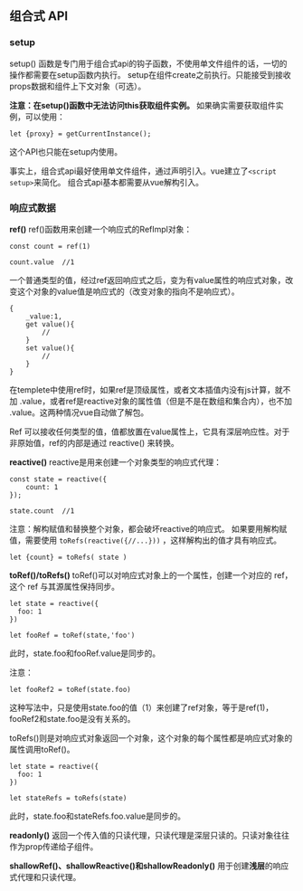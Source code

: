 组合式 API
---
###  setup
setup() 函数是专门用于组合式api的钩子函数，不使用单文件组件的话，一切的操作都需要在setup函数内执行。
setup在组件create之前执行。只能接受到接收props数据和组件上下文对象（可选）。

**注意：在setup()函数中无法访问this获取组件实例。**
如果确实需要获取组件实例，可以使用：
```
let {proxy} = getCurrentInstance();
```
这个API也只能在setup内使用。

事实上，组合式api最好使用单文件组件，通过声明引入。vue建立了`<script setup>`来简化。
组合式api基本都需要从vue解构引入。

### 响应式数据

**ref()**
ref()函数用来创建一个响应式的RefImpl对象：
```
const count = ref(1)

count.value  //1
```
一个普通类型的值，经过ref返回响应式之后，变为有value属性的响应式对象，改变这个对象的value值是响应式的（改变对象的指向不是响应式）。
```
{
    _value:1,
    get value(){
        //
    }
    set value(){
        //
    }
}
```
在templete中使用ref时，如果ref是顶级属性，或者文本插值内没有js计算，就不加 .value，或者ref是reactive对象的属性值（但是不是在数组和集合内），也不加 .value。这两种情况vue自动做了解包。

Ref 可以接收任何类型的值，值都放置在value属性上，它具有深层响应性。对于非原始值，ref的内部是通过 reactive() 来转换。

**reactive()**
reactive是用来创建一个对象类型的响应式代理：
```
const state = reactive({
    count: 1
});

state.count  //1
```

注意：解构赋值和替换整个对象，都会破坏reactive的响应式。
如果要用解构赋值，需要使用 `toRefs(reactive({//...}))` ，这样解构出的值才具有响应式。
```
let {count} = toRefs( state )
```

**toRef()/toRefs()**
toRef()可以对响应式对象上的一个属性，创建一个对应的 ref，这个 ref 与其源属性保持同步。
```
let state = reactive({
  foo: 1
})

let fooRef = toRef(state,'foo')
```
此时，state.foo和fooRef.value是同步的。

注意：
```
let fooRef2 = toRef(state.foo)
```
这种写法中，只是使用state.foo的值（1）来创建了ref对象，等于是ref(1)，fooRef2和state.foo是没有关系的。

toRefs()则是对响应式对象返回一个对象，这个对象的每个属性都是响应式对象的属性调用toRef()。
```
let state = reactive({
  foo: 1
})

let stateRefs = toRefs(state)
```
此时，state.foo和stateRefs.foo.value是同步的。

**readonly()**
返回一个传入值的只读代理，只读代理是深层只读的。只读对象往往作为prop传递给子组件。

**shallowRef()、shallowReactive()和shallowReadonly()**
用于创建**浅层**的响应式代理和只读代理。